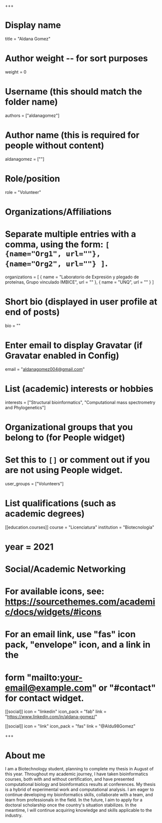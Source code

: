 +++
# Display name
title = "Aldana Gomez"

# Author weight -- for sort purposes
weight = 0

# Username (this should match the folder name)
authors = ["aldanagomez"]

# Author name (this is required for people without content)
aldanagomez = [""]

# Role/position
role = "Volunteer"

# Organizations/Affiliations
#   Separate multiple entries with a comma, using the form: `[ {name="Org1", url=""}, {name="Org2", url=""} ]`.
organizations = [ { name = "Laboratorio de Expresión y plegado de proteínas, Grupo vinculado IMBICE", url = "" }, { name = "UNQ", url = "" } ]

# Short bio (displayed in user profile at end of posts)
bio = ""

# Enter email to display Gravatar (if Gravatar enabled in Config)
email = "aldanagomez004@gmail.com"

# List (academic) interests or hobbies
interests = ["Structural bioinformatics", "Computational mass spectrometry and Phylogenetics"]             

# Organizational groups that you belong to (for People widget)
#   Set this to `[]` or comment out if you are not using People widget.
user_groups = ["Volunteers"]

# List qualifications (such as academic degrees)

[[education.courses]]
course = "Licenciatura"
institution = "Biotecnología"
# year = 2021

# Social/Academic Networking
# For available icons, see: https://sourcethemes.com/academic/docs/widgets/#icons
#   For an email link, use "fas" icon pack, "envelope" icon, and a link in the
#   form "mailto:your-email@example.com" or "#contact" for contact widget.

[[social]]
  icon = "linkedin"
  icon_pack = "fab"
  link = "https://www.linkedin.com/in/aldana-gomez/"

[[social]]
  icon = "link"
  icon_pack = "fas"
  link = "@Aldu98Gomez"

+++

# About me 

I am a Biotechnology student, planning to complete my thesis in August of this year. Throughout my academic journey, I have taken bioinformatics courses, both with and without certification, and have presented computational biology and bioinformatics results at conferences. My thesis is a hybrid of experimental work and computational analysis.  I am eager to continue developing my bioinformatics skills, collaborate with a team, and learn from professionals in the field. In the future, I aim to apply for a doctoral scholarship once the country's situation stabilizes. In the meantime, I will continue acquiring knowledge and skills applicable to the industry.
